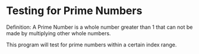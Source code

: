 <h1>Testing for Prime Numbers</h1>

Definition: A Prime Number is a whole number greater than 1 that can not be made
by multiplying other whole numbers.

This program will test for prime numbers within a certain index range.
